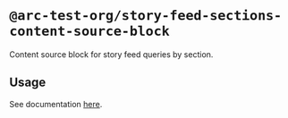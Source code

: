 # `@arc-test-org/story-feed-sections-content-source-block`

Content source block for story feed queries by section.

## Usage

See documentation [here](https://github.com/wapopartners/core-components/tree/dev/packages/content-source_story-feed_sections-v4).

